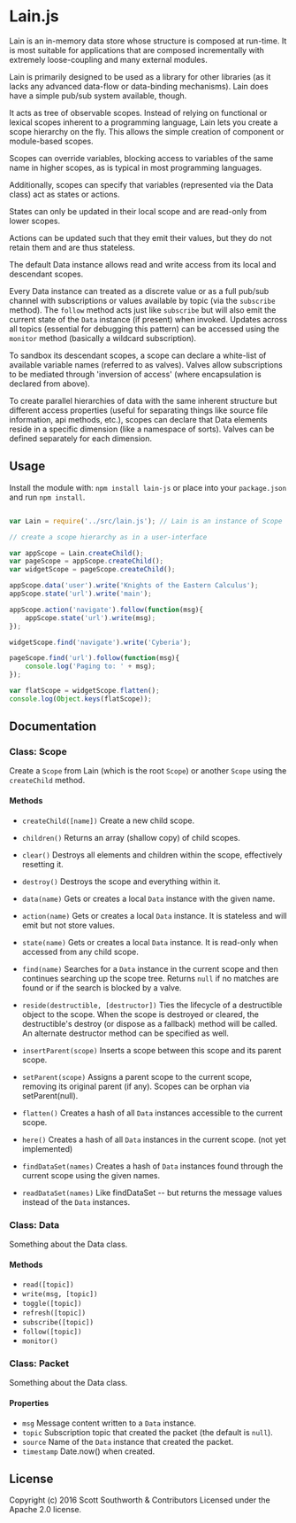 # Lain.js

Lain is an in-memory data store whose structure is composed at run-time. It is most suitable for applications that are composed incrementally with extremely loose-coupling and many external modules.

Lain is primarily designed to be used as a library for other libraries (as it lacks any advanced data-flow or data-binding mechanisms). Lain does have a simple pub/sub system available, though.

It acts as tree of observable scopes. Instead of relying on functional or lexical scopes inherent to a programming language, Lain lets you create a scope hierarchy on the fly. This allows the simple creation of component or module-based scopes.

Scopes can override variables, blocking access to variables of the same name in higher scopes, as is typical in most programming languages.

Additionally, scopes can specify that variables (represented via the Data class) act as states or actions.

States can only be updated in their local scope and are read-only from lower scopes.

Actions can be updated such that they emit their values, but they do not retain them and are thus stateless.

The default Data instance allows read and write access from its local and descendant scopes.

Every Data instance can treated as a discrete value or as a full pub/sub channel with subscriptions or values available by topic (via the `subscribe` method). The `follow` method acts just like `subscribe` but will also emit the current state of the `Data` instance (if present) when invoked.
Updates across all topics (essential for debugging this pattern) can be accessed using the `monitor` method (basically a wildcard subscription).

To sandbox its descendant scopes, a scope can declare a white-list of available variable names (referred to as valves).
Valves allow subscriptions to be mediated through 'inversion of access' (where encapsulation is declared from above).

To create parallel hierarchies of data with the same inherent structure but different access properties (useful for separating things like source file information, api methods, etc.), scopes can declare that Data elements reside in a specific dimension (like a namespace of sorts). Valves can be defined separately for each dimension.


## Usage
Install the module with: `npm install lain-js` or place into your `package.json`
and run `npm install`.

```javascript

var Lain = require('../src/lain.js'); // Lain is an instance of Scope

// create a scope hierarchy as in a user-interface

var appScope = Lain.createChild();
var pageScope = appScope.createChild();
var widgetScope = pageScope.createChild();

appScope.data('user').write('Knights of the Eastern Calculus');
appScope.state('url').write('main');

appScope.action('navigate').follow(function(msg){
    appScope.state('url').write(msg);
});

widgetScope.find('navigate').write('Cyberia');

pageScope.find('url').follow(function(msg){
    console.log('Paging to: ' + msg);
});

var flatScope = widgetScope.flatten();
console.log(Object.keys(flatScope));

```


## Documentation

### Class: Scope

Create a `Scope` from Lain (which is the root `Scope`) or another `Scope` using the `createChild` method.

#### Methods

* `createChild([name])` Create a new child scope.
* `children()` Returns an array (shallow copy) of child scopes.
* `clear()` Destroys all elements and children within the scope, effectively resetting it.
* `destroy()` Destroys the scope and everything within it.
* `data(name)` Gets or creates a local `Data` instance with the given name.
* `action(name)` Gets or creates a local `Data` instance. It is stateless and will emit but not store values.
* `state(name)` Gets or creates a local `Data` instance. It is read-only when accessed from any child scope.
* `find(name)` Searches for a `Data` instance in the current scope and then continues searching up the scope tree.
Returns `null` if no matches are found or if the search is blocked by a valve.
* `reside(destructible, [destructor])` Ties the lifecycle of a destructible object to the scope. When the scope is destroyed or cleared,
the destructible's destroy (or dispose as a fallback) method will be called. An alternate destructor method can be specified as well.

* `insertParent(scope)` Inserts a scope between this scope and its parent scope.
* `setParent(scope)` Assigns a parent scope to the current scope, removing its original parent (if any).
Scopes can be orphan via setParent(null).
* `flatten()` Creates a hash of all `Data` instances accessible to the current scope.
* `here()` Creates a hash of all `Data` instances in the current scope. (not yet implemented)
* `findDataSet(names)` Creates a hash of `Data` instances found through the current scope using the given names.
* `readDataSet(names)` Like findDataSet -- but returns the message values instead of the `Data` instances.





### Class: Data

Something about the Data class.

#### Methods

* `read([topic])`
* `write(msg, [topic])`
* `toggle([topic])`
* `refresh([topic])`
* `subscribe([topic])`
* `follow([topic])`
* `monitor()`


### Class: Packet

Something about the Data class.

#### Properties

* `msg` Message content written to a `Data` instance.
* `topic` Subscription topic that created the packet (the default is `null`).
* `source` Name of the `Data` instance that created the packet.
* `timestamp` Date.now() when created.




## License
Copyright (c) 2016 Scott Southworth & Contributors
Licensed under the Apache 2.0 license.















